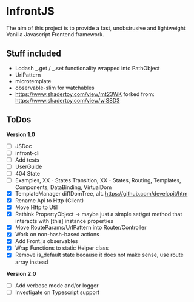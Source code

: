 # InfrontJS

The aim of this project is to provide a fast, unobstrusive and lightweight Vanilla Javascript Frontend framework.

## Stuff included

- Lodash _.get / _.set functionality wrapped into PathObject
- UrlPattern
- microtemplate
- observable-slim for watchables
- https://www.shadertoy.com/view/mt23WK forked from: https://www.shadertoy.com/view/wlSSD3

## ToDos

**Version 1.0**

- [ ] JSDoc
- [ ] infront-cli
- [ ] Add tests
- [ ] UserGuide
- [ ] 404 State
- [ ] Examples, XX - States Transition, XX - States, Routing, Templates, Components, DataBinding, VirtualDom
- [x] TemplateManager diffDomTree, alt. https://github.com/developit/htm
- [X] Rename Api to Http (Client)
- [x] Move Http to Util
- [x] Rethink PropertyObject -> maybe just a simple set/get method that interacts with [this] instance properties
- [x] Move RouteParams/UrlPattern into Router/Controller
- [x] Work on non-hash-based actions
- [x] Add Front.js observables
- [x] Wrap Functions to static Helper class
- [x] Remove is_default state because it does not make sense, use route array instead

**Version 2.0**

- [ ] Add verbose mode and/or logger
- [ ] Investigate on Typescript support
